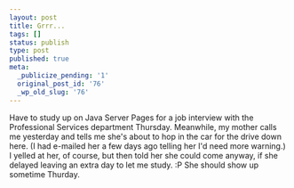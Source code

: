 ```yaml
---
layout: post
title: Grrr...
tags: []
status: publish
type: post
published: true
meta:
  _publicize_pending: '1'
  original_post_id: '76'
  _wp_old_slug: '76'
---
```

Have to study up on Java Server Pages for a job interview with the Professional Services department Thursday.  Meanwhile, my mother calls me yesterday and tells me she's about to hop in the car for the drive down here.  (I had e-mailed her a few days ago telling her I'd need more warning.)  I yelled at her, of course, but then told her she could come anyway, if she delayed leaving an extra day to let me study.  :P  She should show up sometime Thurday.
